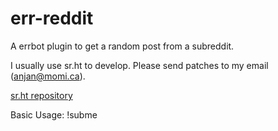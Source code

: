 err-reddit
=============
A errbot plugin to get a random post from a subreddit.

I usually use sr.ht to develop. Please send patches to my email (anjan@momi.ca).

[sr.ht repository](https://git.sr.ht/~anjan/err-reddit)

Basic Usage:
!subme <subreddit>